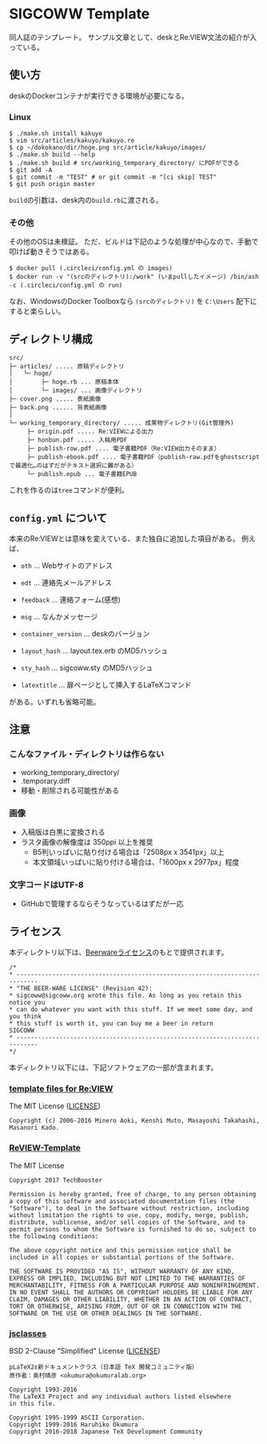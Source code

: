 # SIGCOWW Template
同人誌のテンプレート。
サンプル文章として、deskとRe:VIEW文法の紹介が入っている。



## 使い方
deskのDockerコンテナが実行できる環境が必要になる。

### Linux
```
$ ./make.sh install kakuyo
$ vim src/articles/kakuyo/kakuyo.re
$ cp ~/dokokano/dir/hoge.png src/article/kakuyo/images/
$ ./make.sh build --help
$ ./make.sh build # src/working_temporary_directory/ にPDFができる
$ git add -A
$ git commit -m "TEST" # or git commit -m "[ci skip] TEST"
$ git push origin master
```
`build`の引数は、desk内の`build.rb`に渡される。

### その他
その他のOSは未検証。
ただ、ビルドは下記のような処理が中心なので、手動で叩けば動きそうではある。
```
$ docker pull (.circleci/config.yml の images)
$ docker run -v "(srcのディレクトリ):/work" (いまpullしたイメージ) /bin/ash -c (.circleci/config.yml の run)
```
なお、WindowsのDocker Toolboxなら `(srcのディレクトリ)` を `C:\Users` 配下にすると楽らしい。



## ディレクトリ構成
```
src/
├─ articles/ ..... 原稿ディレクトリ
│   └─ hoge/
│        ├─ hoge.rb ... 原稿本体
│        └─ images/ ... 画像ディレクトリ
├─ cover.png ..... 表紙画像
├─ back.png ...... 背表紙画像
│
└─ working_temporary_directory/ ..... 成果物ディレクトリ(Git管理外)
     ├─ origin.pdf ..... Re:VIEWによる出力
     ├─ honbun.pdf ..... 入稿用PDF
     ├─ publish-row.pdf .... 電子書籍PDF（Re:VIEW出力そのまま）
     ├─ publish-ebook.pdf .... 電子書籍PDF（publish-raw.pdfをghostscriptで最適化…のはずだがテキスト選択に難がある）
     └─ publish.epub ... 電子書籍EPUB
```
これを作るのは`tree`コマンドが便利。



## `config.yml` について
本来のRe:VIEWとは意味を変えている、また独自に追加した項目がある。
例えば、

* `oth` ... Webサイトのアドレス
* `edt` ... 連絡先メールアドレス
* `feedback` ... 連絡フォーム(感想)
* `msg` ... なんかメッセージ

* `container_version` ... deskのバージョン
* `layout_hash` ... layout.tex.erb のMD5ハッシュ
* `sty_hash` ... sigcoww.sty のMD5ハッシュ
* `latextitle` ... 扉ページとして挿入するLaTeXコマンド

がある。いずれも省略可能。



## 注意
### こんなファイル・ディレクトリは作らない
* working_temporary_directory/
* .temporary.diff
* 移動・削除される可能性がある

### 画像
* 入稿版は白黒に変換される
* ラスタ画像の解像度は 350ppi 以上を推奨
  * B5判いっぱいに貼り付ける場合は「2508px x 3541px」以上
  * 本文領域いっぱいに貼り付ける場合は、「1600px x 2977px」程度

### 文字コードはUTF-8
* GitHubで管理するならそうなっているはずだが一応



## ライセンス
本ディレクトリ以下は、[Beerwareライセンス](https://en.wikipedia.org/wiki/Beerware)のもとで提供されます。
```
/*
* ----------------------------------------------------------------------------
* "THE BEER-WARE LICENSE" (Revision 42):
* sigcoww@sigcoww.org wrote this file. As long as you retain this notice you
* can do whatever you want with this stuff. If we meet some day, and you think
* this stuff is worth it, you can buy me a beer in return            SIGCOWW
* ----------------------------------------------------------------------------
*/
```

本ディレクトリ以下には、下記ソフトウェアの一部が含まれます。

### [template files for Re:VIEW](https://github.com/kmuto/review/tree/master/templates)
The MIT License ([LICENSE](https://github.com/kmuto/review/blob/master/templates/LICENSE))
```
Copyright (c) 2006-2016 Minero Aoki, Kenshi Muto, Masayoshi Takahashi, Masanori Kado.
```

### [ReVIEW-Template](https://github.com/TechBooster/ReVIEW-Template)
The MIT License
```
Copyright 2017 TechBooster

Permission is hereby granted, free of charge, to any person obtaining a copy of this software and associated documentation files (the "Software"), to deal in the Software without restriction, including without limitation the rights to use, copy, modify, merge, publish, distribute, sublicense, and/or sell copies of the Software, and to permit persons to whom the Software is furnished to do so, subject to the following conditions:

The above copyright notice and this permission notice shall be included in all copies or substantial portions of the Software.

THE SOFTWARE IS PROVIDED "AS IS", WITHOUT WARRANTY OF ANY KIND, EXPRESS OR IMPLIED, INCLUDING BUT NOT LIMITED TO THE WARRANTIES OF MERCHANTABILITY, FITNESS FOR A PARTICULAR PURPOSE AND NONINFRINGEMENT. IN NO EVENT SHALL THE AUTHORS OR COPYRIGHT HOLDERS BE LIABLE FOR ANY CLAIM, DAMAGES OR OTHER LIABILITY, WHETHER IN AN ACTION OF CONTRACT, TORT OR OTHERWISE, ARISING FROM, OUT OF OR IN CONNECTION WITH THE SOFTWARE OR THE USE OR OTHER DEALINGS IN THE SOFTWARE.
```

### [jsclasses](https://github.com/texjporg/jsclasses)
BSD 2-Clause "Simplified" License ([LICENSE](https://github.com/texjporg/jsclasses/blob/master/LICENSE))
```
pLaTeX2ε新ドキュメントクラス（日本語 TeX 開発コミュニティ版）
原作者：奥村晴彦 <okumura@okumuralab.org>

Copyright 1993-2016
The LaTeX3 Project and any individual authors listed elsewhere
in this file.

Copyright 1995-1999 ASCII Corporation.
Copyright 1999-2016 Haruhiko Okumura
Copyright 2016-2018 Japanese TeX Development Community
```
